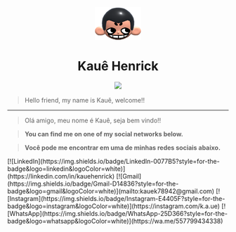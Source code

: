 <div align="center">
  <img height="75px" src="khicon.png" alt="logo">
  <h1 align="center">Kauê Henrick</h1>
</div>
  
<p align="center">
  <img src="https://skillicons.dev/icons?i=html,css,javascript,typescript,react"/>
</p>

> Hello friend, my name is Kauê, welcome!!

---

> Olá amigo, meu nome é Kauê, seja bem vindo!!

> **You can find me on one of my social networks below.**

> **Você pode me encontrar em uma de minhas redes sociais abaixo.**

<div>
[![LinkedIn](https://img.shields.io/badge/LinkedIn-0077B5?style=for-the-badge&logo=linkedin&logoColor=white)](https://linkedin.com/in/kauehenrick)
[![Gmail](https://img.shields.io/badge/Gmail-D14836?style=for-the-badge&logo=gmail&logoColor=white)](mailto:kauek78942@gmail.com)
[![Instagram](https://img.shields.io/badge/Instagram-E4405F?style=for-the-badge&logo=instagram&logoColor=white)](https://instagram.com/k.a.ue)
[![WhatsApp](https://img.shields.io/badge/WhatsApp-25D366?style=for-the-badge&logo=whatsapp&logoColor=white)](https://wa.me/557799434338)
</div>
